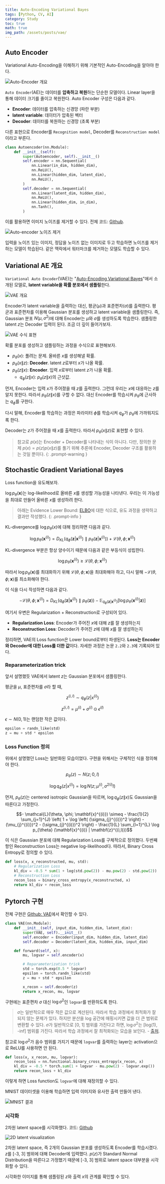 ```yaml
---
title: Auto-Encoding Variational Bayes
tags: [Python, CV, AI]
category: Study
toc: true 
math: true
img_path: /assets/posts/vae/
---
```


## Auto Encoder

Variational Auto-Encoding을 이해하기 위해 기본적인 Auto-Encoding을 알아야 한다.

![Auto-Encoder 개요](ae-overview.png)

`Auto Encoder`(AE)는 데이터를 **압축하고 복원**하는 단순한 모델이다. Linear layer을 통해 데이터 크기를 줄이고 복원한다. Auto Encoder 구성은 다음과 같다.

- **Encoder**: 데이터를 압축하는 신경망 (파란 부분)
- **latent variable**: 데이터가 압축된 벡터
- **Decoder**: 데이터를 복원하는 신경망 (초록 부분)

다른 표현으로 Encoder를 `Recognition model`, Decoder를 `Reconstruction model`이라고 부른다.

```python
class Autoencoder(nn.Module):
    def __init__(self):
        super(Autoencoder, self).__init__()
        self.encoder = nn.Sequential(
            nn.Linear(in_dim, hidden_dim),
            nn.ReLU(),
            nn.Linear(hidden_dim, latent_dim),
            nn.ReLU(),
        )
        self.decoder = nn.Sequential(
            nn.Linear(latent_dim, hidden_dim),
            nn.ReLU(),
            nn.Linear(hidden_dim, in_dim),
            nn.Tanh(),
        )
```

이를 활용하면 이미지 노이즈를 제거할 수 있다. 전체 코드: [Github](https://github.com/denev6/deep-learning-codes/blob/main/models/auto_encoder.ipynb).

![Auto-encoder 노이즈 제거](ae-noise.png)

입력을 노이즈 있는 이미지, 정답을 노이즈 없는 이미지로 두고 학습하면 노이즈를 제거하는 모델이 학습된다. 같은 맥락에서 워터마크를 제거하는 모델도 학습할 수 있다.

## Variational AE 개요

`Variational Auto Encoder`(VAE)는 "[Auto-Encoding Variational Bayes](https://arxiv.org/abs/1312.6114)"에서 소개된 모델로, **latent variable을 확률 분포에서 샘플링**한다.

![VAE 개요](vae-overview.png)

Encoder가 latent variable을 출력하는 대신, 평균($\mu$)과 표준편차($\sigma$)를 출력한다. 평균과 표준편차를 이용해 Gaussian 분포를 생성하고 latent variable을 샘플링한다. 즉, Gaussian 분포 $N(\mu ,\sigma^2)$에 대해 Encoder는 $\mu$와 $\sigma$를 생성하도록 학습한다. 샘플링한 latent $z$는 Decoder 입력이 된다. 조금 더 깊이 들어가보자.

![VAE 수식 표현](vae-math.png)

확률 분포를 생성하고 샘플링하는 과정을 수식으로 표현해보자.

- $p_{\theta}(x)$: 풀려는 문제. 올바른 $x$를 생성해낼 확률.
- $p_{\theta}(x\|z)$: **Decoder**. latent $z$로부터 $x$가 나올 확률.
- $p_{\theta}(z\|x)$: **Encoder**. 입력 $x$로부터 latent $z$가 나올 확률.
  - $q_{\phi}(z\|x)$: $p_{\theta}(z\|x)$의 근삿값.

먼저, Encoder는 입력 $x$가 주어졌을 때 $z$를 출력한다. 그런데 우리는 $x$에 대응하는 $z$를 알지 못한다. 따라서 $p_{\theta}(z\|x)$를 구할 수 없다. 대신 Encoder를 학습시켜 $p_{\theta}$에 근사하는 $q_{\phi}$를 구한다.

다시 말해, Encoder를 학습하는 과정은 파라미터 $\phi$를 학습시켜 $q_{\phi}$가 $p_{\theta}$에 가까워지도록 한다.

Decoder는 $z$가 주어졌을 때 $x$를 출력한다. 따라서 $p_{\theta}(x\|z)$로 표현할 수 있다.

> 참고로 $p(x)$는 Encoder + Decoder를 나타내는 식이 아니다. 다만, 정의한 문제 $p(x)=p(z)p(x\|z)$를 풀기 위해 추론에 Encoder, Decoder 구조를 활용하는 것일 뿐이다.
{: .prompt-warning }

## Stochastic Gradient Variational Bayes

Loss function을 유도해보자.

$\log p_{\theta}(\mathbf{x})$는 log-likelihood로 올바른 $x$를 생성할 가능성을 나타낸다. 우리는 이 가능성을 최대로 만들어 올바른 $x$를 생성하려 한다.

> 아래는 Evidence Lower Bound: [ELBO](https://en.wikipedia.org/wiki/Evidence_lower_bound)에 대한 식으로, 유도 과정을 생략하고 결과만 작성했다.
{: .prompt-info }

KL-divergence를 $\log p_{\theta}(x)$에 대해 정리하면 다음과 같다.

$$\log p_{\theta}(\mathbf{x}^{(i)}) = D_{KL} \left( q_{\phi}(\mathbf{z} | \mathbf{x}^{(i)}) \parallel p_{\theta}(\mathbf{z} | \mathbf{x}^{(i)}) \right) + \mathcal{L}(\theta, \phi; \mathbf{x}^{(i)})$$

KL-divergence 부분은 항상 양수이기 때문에 다음과 같은 부등식이 성립한다.

$$\log p_{\theta}(\mathbf{x}^{(i)}) \geq \mathcal{L}(\theta, \phi; \mathbf{x}^{(i)})$$

따라서 $\log p_{\theta}(\mathbf{x})$를 최대화하기 위해 $\mathcal{L}(\theta, \phi; \mathbf{x})$을 최대화해야 하고, 다시 말해 $- \mathcal{L}(\theta, \phi; \mathbf{x})$를 최소화해야 한다.

이 식을 다시 작성하면 다음과 같다.

$$- \mathcal{L}(\theta, \phi; \mathbf{x}^{(i)}) = D_{KL} \left( q_{\phi}(\mathbf{z} | \mathbf{x}^{(i)}) \parallel p_{\theta}(\mathbf{z}) \right) - \mathbb{E}_{q_{\phi}(\mathbf{z} | \mathbf{x}^{(i)})} \left[ \log p_{\theta}(\mathbf{x}^{(i)} | \mathbf{z}) \right]$$

여기서 우변은 Regularization + Reconstruction로 구성되어 있다.

- **Regularization Loss**: Encoder가 주어진 $x$에 대해 $z$를 잘 생성하는지
- **Reconstruction Loss**: Decoder가 주어진 $z$에 대해 $x$를 잘 생성하는지

정리하면, VAE의 Loss function은 Lower bound로부터 파생된다. **Loss는 Encoder와 Decoder에 대한 Loss를 더한 값**이다. 자세한 과정은 논문 `2.2`와 `2.3`에 기록되어 있다.

### Reparameterization trick

앞서 설명했듯 VAE에서 latent $z$는 Gaussian 분포에서 샘플링한다.

평균을 $\mu$, 표준편차를 $\sigma$라 할 때,

$$z^{(i,l)}\sim q_{\phi}(z|x^{(i)})$$

$$z^{(i,l)} = \mu^{(i)} + \sigma^{(i)} \odot \epsilon^{(l)}$$

$\epsilon\sim N(0,1)$는 랜덤한 작은 값이다.

```python
epsilon = randn_like(std)
z = mu + std * epsilon
```

### Loss Function 정의

위에서 설명했던 Loss는 일반화된 모습이었다. 구현을 위해서는 구체적인 식을 정의해야 한다.

$$p_{\theta}(z)\sim N(z;0,I)$$

$$\log q_{\phi}(z|x^{(i)})=\log N(z;\mu^{(i)},\sigma^{2(i)}I)$$

먼저, $p_{\theta}(z)$는 centered isotropic Gaussian을 따르며, $\log q_{\phi}(z\|x)$도 Gaussian을 따른다고 가정한다.

$$- \mathcal{L}(\theta, \phi; \mathbf{x}^{(i)}) \simeq - \frac{1}{2} \sum_{j=1}^{J} \left( 1 + \log \left( (\sigma_{j}^{(i)})^2 \right) - (\mu_{j}^{(i)})^2 - (\sigma_{j}^{(i)})^2 \right) - \frac{1}{L} \sum_{l=1}^{L} \log p_{\theta} (\mathbf{x}^{(i)} | \mathbf{z}^{(i,l)})$$

이 식은 Gaussian 분포에 대해 Regularization Loss를 구체적으로 정의했다. 두번째 항인 Reconstruction Loss는 negative log-likelihood다. 따라서, Binary Cross Entropy로 정의할 수 있다.

```python
def loss(x, x_reconstructed, mu, std):
    # Regularization Loss
    kl_div = -0.5 * sum(1 + log(std.pow(2)) - mu.pow(2) - std.pow(2))
    # Reconstruction Loss
    recon_loss = binary_cross_entropy(x_reconstructed, x)
    return kl_div + recon_loss
```

## Pytorch 구현

전체 구현은 [Github: VAE](https://github.com/denev6/deep-learning-codes/blob/main/models/VAE/train_vae.ipynb)에서 확인할 수 있다.

```python
class VAE(nn.Module):
    def __init__(self, input_dim, hidden_dim, latent_dim):
        super(VAE, self).__init__()
        self.encoder = Encoder(input_dim, hidden_dim, latent_dim)
        self.decoder = Decoder(latent_dim, hidden_dim, input_dim)

    def forward(self, x):
        mu, logvar = self.encoder(x)

        # Reparameterization trick
        std = torch.exp(0.5 * logvar)
        epsilon = torch.randn_like(std)
        z = mu + std * epsilon

        x_recon = self.decoder(z)
        return x_recon, mu, logvar
```

구현에는 표준편차 $\sigma$ 대신 $\log \sigma^2$인 `logvar`를 반환하도록 한다.

> $\sigma$는 일반적으로 매우 작은 값으로 계산된다. 따라서 학습 과정에서 최적화가 잘 되지 않는 문제가 있다. 하지만 분산을 log 공간에 매핑시키면 값을 더 큰 범위로 변환할 수 있다. $\sigma$가 일반적으로 \[0, 1\] 범위를 가진다고 하면, $\log \sigma^2$는 \[log(1), -inf\] 범위를 가진다. 따라서 학습 과정에서 잘 최적화되는 모습을 보인다. - [출처](https://stackoverflow.com/questions/74920955/why-vae-encoder-outputs-log-variance-and-not-standard-deviation).

참고로 $\log \sigma^2$가 음수 범위를 가지기 때문에 `logvar`를 출력하는 layer는 activation으로 ReLU를 사용하면 안 된다.

```python
def loss(x, x_recon, mu, logvar):
    recon_loss = nn.functional.binary_cross_entropy(x_recon, x)
    kl_div = -0.5 * torch.sum(1 + logvar - mu.pow(2) - logvar.exp())
    return recon_loss + kl_div
```

이렇게 하면 Loss function도 `logvar`에 대해 재정의할 수 있다.

MNIST 데이터셋을 이용해 학습하면 입력 이미지와 유사한 출력 만들어 낸다.

![MNIST 결과](mnist-result.png)

### 시각화

2차원 latent space를 시각화했다. 코드: [Github](https://github.com/denev6/deep-learning-codes/blob/main/models/VAE/vae_visual.py)

![2D latent visualization](2d-latent.png)

2차원 latent space, 즉 2개의 Gaussian 분포를 생성하도록 Encoder를 학습시켰다. $z$를 \[-3, 3\] 범위에 대해 Decoder에 입력했다. $p(z)$가 Standard Normal Distribution을 따른다고 가정했기 때문에 \[-3, 3\] 범위로 latent space 대부분을 시각화할 수 있다.

시각화한 이미지를 통해 샘플링된 $z$와 출력 $x$의 관계를 확인할 수 있다.
